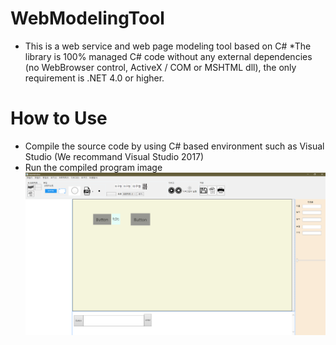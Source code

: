 # WebModelingTool

* This is a web service and web page modeling tool based on C#
*The library is 100% managed C# code without any external dependencies (no WebBrowser control, ActiveX / COM or MSHTML dll), the only requirement is .NET 4.0 or higher.
# How to Use

* Compile the source code by using C# based environment such as Visual Studio (We recommand Visual Studio 2017)
* Run the compiled program image
![Alt text](/web.PNG)
